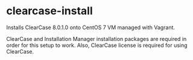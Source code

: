 # clearcase-install

Installs ClearCase 8.0.1.0 onto CentOS 7 VM managed with Vagrant.

ClearCase and Installation Manager installation packages are required in order for this setup to work. Also, ClearCase license is required for using ClearCase.
